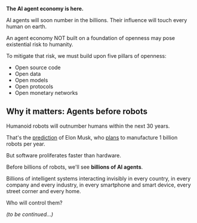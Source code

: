**The AI agent economy is here.**

AI agents will soon number in the billions. Their influence will touch every human on earth.

An agent economy NOT built on a foundation of openness may pose existential risk to humanity.

To mitigate that risk, we must build upon five pillars of openness:

- Open source code
- Open data
- Open models
- Open protocols
- Open monetary networks

<!-- We then detail our plan to build the open agent economy &mdash; and invite you to join us. -->

## Why it matters: Agents before robots

Humanoid robots will outnumber humans within the next 30 years.

That's the [prediction](https://youtu.be/pSFvOUswFwA?si=8HmlY2yE6czT8mVV&t=3139) of Elon Musk, who [plans](https://www.youtube.com/watch?v=QGjhqFvDpHY) to manufacture 1 billion robots per year.

But software proliferates faster than hardware.

Before billions of robots, we'll see **billions of AI agents**.

Billions of intelligent systems interacting invisibly in every country, in every company and every industry, in every smartphone and smart device, every street corner and every home.

Who will control them?

_(to be continued...)_
